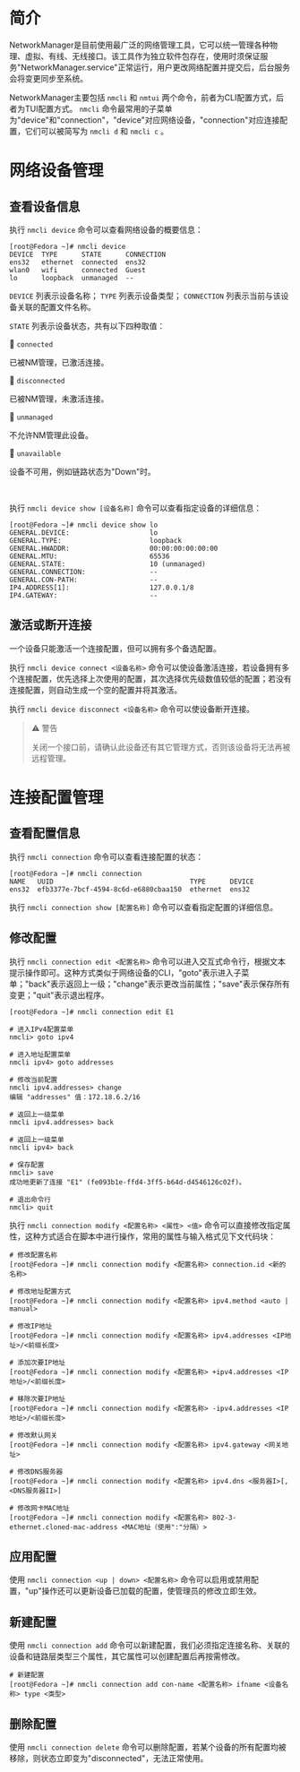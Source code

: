 # 简介
NetworkManager是目前使用最广泛的网络管理工具，它可以统一管理各种物理、虚拟、有线、无线接口。该工具作为独立软件包存在，使用时须保证服务"NetworkManager.service"正常运行，用户更改网络配置并提交后，后台服务会将变更同步至系统。

NetworkManager主要包括 `nmcli` 和 `nmtui` 两个命令，前者为CLI配置方式，后者为TUI配置方式。 `nmcli` 命令最常用的子菜单为"device"和"connection"，"device"对应网络设备，"connection"对应连接配置，它们可以被简写为 `nmcli d` 和 `nmcli c` 。

# 网络设备管理
## 查看设备信息
执行 `nmcli device` 命令可以查看网络设备的概要信息：

```text
[root@Fedora ~]# nmcli device
DEVICE  TYPE      STATE      CONNECTION
ens32   ethernet  connected  ens32
wlan0   wifi      connected  Guest
lo      loopback  unmanaged  --
```

`DEVICE` 列表示设备名称； `TYPE` 列表示设备类型； `CONNECTION` 列表示当前与该设备关联的配置文件名称。

`STATE` 列表示设备状态，共有以下四种取值：

🔷 `connected`

已被NM管理，已激活连接。

🔷 `disconnected`

已被NM管理，未激活连接。

🔷 `unmanaged`

不允许NM管理此设备。

🔷 `unavailable`

设备不可用，例如链路状态为"Down"时。

<br />

执行 `nmcli device show [设备名称]` 命令可以查看指定设备的详细信息：

```text
[root@Fedora ~]# nmcli device show lo
GENERAL.DEVICE:                    lo
GENERAL.TYPE:                      loopback
GENERAL.HWADDR:                    00:00:00:00:00:00
GENERAL.MTU:                       65536
GENERAL.STATE:                     10 (unmanaged)
GENERAL.CONNECTION:                --
GENERAL.CON-PATH:                  --
IP4.ADDRESS[1]:                    127.0.0.1/8
IP4.GATEWAY:                       --
```

## 激活或断开连接
一个设备只能激活一个连接配置，但可以拥有多个备选配置。

执行 `nmcli device connect <设备名称>` 命令可以使设备激活连接，若设备拥有多个连接配置，优先选择上次使用的配置，其次选择优先级数值较低的配置；若没有连接配置，则自动生成一个空的配置并将其激活。

执行 `nmcli device disconnect <设备名称>` 命令可以使设备断开连接。

> ⚠️ 警告
>
> 关闭一个接口前，请确认此设备还有其它管理方式，否则该设备将无法再被远程管理。

# 连接配置管理
## 查看配置信息
执行 `nmcli connection` 命令可以查看连接配置的状态：

```text
[root@Fedora ~]# nmcli connection
NAME   UUID                                  TYPE      DEVICE
ens32  efb3377e-7bcf-4594-8c6d-e6880cbaa150  ethernet  ens32
```

执行 `nmcli connection show [配置名称]` 命令可以查看指定配置的详细信息。

## 修改配置
执行 `nmcli connection edit <配置名称>` 命令可以进入交互式命令行，根据文本提示操作即可。这种方式类似于网络设备的CLI，"goto"表示进入子菜单；"back"表示返回上一级；"change"表示更改当前属性；"save"表示保存所有变更；"quit"表示退出程序。

```text
[root@Fedora ~]# nmcli connection edit E1

# 进入IPv4配置菜单
nmcli> goto ipv4

# 进入地址配置菜单
nmcli ipv4> goto addresses

# 修改当前配置
nmcli ipv4.addresses> change
编辑 "addresses" 值：172.18.6.2/16

# 返回上一级菜单
nmcli ipv4.addresses> back

# 返回上一级菜单
nmcli ipv4> back

# 保存配置
nmcli> save
成功地更新了连接 "E1" (fe093b1e-ffd4-3ff5-b64d-d4546126c02f)。

# 退出命令行
nmcli> quit
```

执行 `nmcli connection modify <配置名称> <属性> <值>` 命令可以直接修改指定属性，这种方式适合在脚本中进行操作，常用的属性与输入格式见下文代码块：

```text
# 修改配置名称
[root@Fedora ~]# nmcli connection modify <配置名称> connection.id <新的名称>

# 修改地址配置方式
[root@Fedora ~]# nmcli connection modify <配置名称> ipv4.method <auto | manual>

# 修改IP地址
[root@Fedora ~]# nmcli connection modify <配置名称> ipv4.addresses <IP地址>/<前缀长度>

# 添加次要IP地址
[root@Fedora ~]# nmcli connection modify <配置名称> +ipv4.addresses <IP地址>/<前缀长度>

# 移除次要IP地址
[root@Fedora ~]# nmcli connection modify <配置名称> -ipv4.addresses <IP地址>/<前缀长度>

# 修改默认网关
[root@Fedora ~]# nmcli connection modify <配置名称> ipv4.gateway <网关地址>

# 修改DNS服务器
[root@Fedora ~]# nmcli connection modify <配置名称> ipv4.dns <服务器I>[,<DNS服务器II>]

# 修改网卡MAC地址
[root@Fedora ~]# nmcli connection modify <配置名称> 802-3-ethernet.cloned-mac-address <MAC地址（使用":"分隔）>
```

## 应用配置
使用 `nmcli connection <up | down> <配置名称>` 命令可以启用或禁用配置，"up"操作还可以更新设备已加载的配置，使管理员的修改立即生效。

## 新建配置
使用 `nmcli connection add` 命令可以新建配置，我们必须指定连接名称、关联的设备和链路层类型三个属性，其它属性可以创建配置后再按需修改。

```text
# 新建配置
[root@Fedora ~]# nmcli connection add con-name <配置名称> ifname <设备名称> type <类型>
```

## 删除配置
使用 `nmcli connection delete` 命令可以删除配置，若某个设备的所有配置均被移除，则状态立即变为"disconnected"，无法正常使用。
